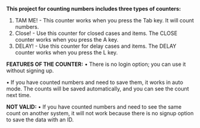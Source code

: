 **This project for counting numbers includes three types of counters:**
1. TAM ME! - This counter works when you press the Tab key. It will count numbers.
2. Close! - Use this counter for closed cases and items. The CLOSE counter works when you press the A key.
3. DELAY! - Use this counter for delay cases and items. The DELAY counter works when you press the L key.

**FEATURES OF THE COUNTER:**
•  There is no login option; you can use it without signing up.

•  If you have counted numbers and need to save them, it works in auto mode. The counts will be saved automatically, and you can see the count next time.

**NOT VALID:**
•  If you have counted numbers and need to see the same count on another system, it will not work because there is no signup option to save the data with an ID.
